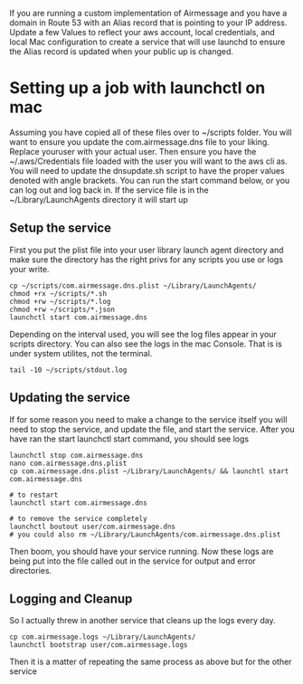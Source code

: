 If you are running a custom implementation of Airmessage and you have a domain in 
Route 53 with an Alias record that is pointing to your IP address. Update a few
Values to reflect your aws account, local credentials, and local Mac configuration 
to create a service that will use launchd to ensure the
Alias record is updated when your public up is changed. 

# Setting up a job with launchctl on mac
Assuming you have copied all of these files over to ~/scripts folder. You will
want to ensure you update the com.airmessage.dns file to your liking. Replace 
youruser with your actual user. Then ensure you have the ~/.aws/Credentials file 
loaded with the user you will want to the aws cli as.
You will need to update the dnsupdate.sh script to have the proper values denoted
with angle brackets.
You can run the start command below, or you can log out and log back in. If the
service file is in the ~/Library/LaunchAgents directory it will start up

## Setup the service
First you put the plist file into your user library launch agent directory
and make sure the directory has the right privs for any scripts you
use or logs your write.

```
cp ~/scripts/com.airmessage.dns.plist ~/Library/LaunchAgents/
chmod +rx ~/scripts/*.sh
chmod +rw ~/scripts/*.log
chmod +rw ~/scripts/*.json
launchctl start com.airmessage.dns
```

Depending on the interval used, you will see the log files appear in your
scripts directory. You can also see the logs in the mac Console. That is
is under system utilites, not the terminal.

```
tail -10 ~/scripts/stdout.log
```

## Updating the service
If for some reason you need to make a change to the service itself you will need
to stop the service, and update the file, and start the service.
After you have ran the start launchctl start command, you should see logs

```
launchctl stop com.airmessage.dns
nano com.airmessage.dns.plist
cp com.airmessage.dns.plist ~/Library/LaunchAgents/ && launchtl start com.airmessage.dns

# to restart
launchctl start com.airmessage.dns

# to remove the service completely
launchctl boutout user/com.airmessage.dns 
# you could also rm ~/Library/LaunchAgents/com.airmessage.dns.plist
```

Then boom, you should have your service running. Now these logs are being put
into the file called out in the service for output and error directories.

## Logging and Cleanup
So I actually threw in another service that cleans up the logs every day.

```
cp com.airmessage.logs ~/Library/LaunchAgents/
launchctl bootstrap user/com.airmessage.logs
```

Then it is a matter of repeating the same process as above but for the other service
